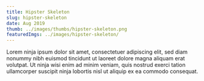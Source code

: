 ```yaml
---
title: Hipster Skeleton
slug: hipster-skeleton
date: Aug 2019
thumb: ../images/thumbs/hipster-skeleton.png
featuredImgs: ../images/hipster-skeleton/
---
```


Lorem ninja ipsum dolor sit amet, consectetuer adipiscing elit, sed diam nonummy nibh euismod tincidunt ut laoreet dolore magna aliquam erat volutpat. Ut ninja wisi enim ad minim veniam, quis nostrud exerci tation ullamcorper suscipit ninja lobortis nisl ut aliquip ex ea commodo consequat.